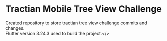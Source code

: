 # Tractian Mobile Tree View Challenge

Created repository to store tractian tree view challenge commits and changes.<br/> 
</b>Flutter version 3.24.3 used to build the project.</>
